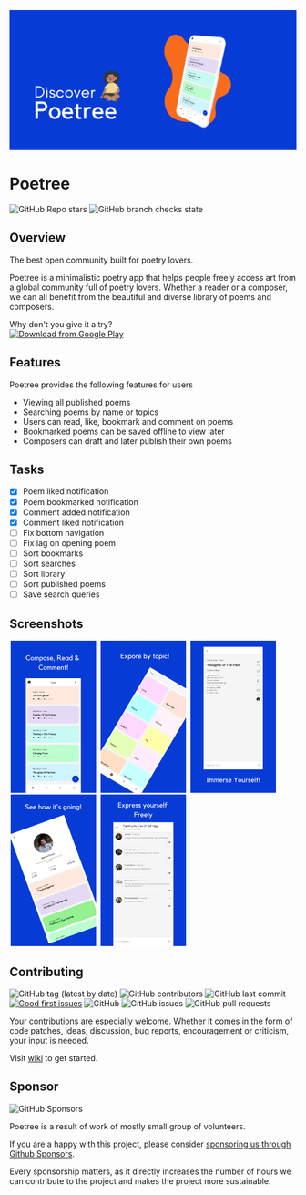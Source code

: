 <p align="center">
<a href="https://day8.github.io/re-frame" target="_blank" width="20" rel="noopener noreferrer"><img src="images/discover.png" alt="Poetree Feature Image"></a></p>

# Poetree

![GitHub Repo stars](https://img.shields.io:/github/stars/MamboBryan/poetree?style=for-the-badge) ![GitHub branch checks state](https://img.shields.io:/github/checks-status/MamboBryan/poetree/develop?style=for-the-badge)


## Overview

The best open community built for poetry lovers.

Poetree is a minimalistic poetry app that helps people freely access art from a global community full of poetry lovers. Whether a reader or a composer, we can all benefit from the beautiful and diverse library of poems and composers.

Why don't you give it a try?
<br>
[<img src="https://play.google.com/intl/en_us/badges/images/generic/en_badge_web_generic.png" alt="Download from Google Play" height="75">](https://play.google.com/store/apps/details?id=com.mambo.poetree)

## Features

Poetree provides the following features for users

- Viewing all published poems
- Searching poems by name or topics
- Users can read, like, bookmark and comment on poems
- Bookmarked poems can be saved offline to view later
- Composers can draft and later publish their own poems  

## Tasks

- [X] Poem liked notification
- [X] Poem bookmarked notification
- [X] Comment added notification
- [X] Comment liked notification
- [ ] Fix bottom navigation
- [ ] Fix lag on opening poem
- [ ] Sort bookmarks
- [ ] Sort searches
- [ ] Sort library
- [ ] Sort published poems
- [ ] Save search queries

## Screenshots

<p>
<img src="images/1.png" width="150" hspace="2" alt="Landing Page" />
<img src="images/2.png" width="150" hspace="2" alt="Users Decisions" />
<img src="images/3.png" width="150" hspace="2" alt="Personal Decisions" />
<img src="images/4.png" width="150" hspace="2" alt="Personal Decisions" />
<img src="images/5.png" width="150" hspace="2" alt="Personal Decisions" />
</p>

## Contributing

![GitHub tag (latest by date)](https://img.shields.io:/github/v/tag/MamboBryan/poetree?style=for-the-badge)
![GitHub contributors](https://img.shields.io:/github/contributors/MamboBryan/poetree?style=for-the-badge) ![GitHub last commit](https://img.shields.io:/github/last-commit/MamboBryan/poetree?style=for-the-badge) [![Good first issues](https://img.shields.io/github/issues/MamboBryan/poetree/good%20first%20issue?style=for-the-badge)](https://github.com/MamboBryan/poetree/issues?q=is%3Aissue+is%3Aopen+label%3A%22good+first+issue%22) ![GitHub](https://img.shields.io:/github/license/MamboBryan/poetree?style=for-the-badge) ![GitHub issues](https://img.shields.io:/github/issues-raw/MamboBryan/poetree?style=for-the-badge) ![GitHub pull requests](https://img.shields.io:/github/issues-pr/MamboBryan/poetree?style=for-the-badge) 

Your contributions are especially welcome.
Whether it comes in the form of code patches, ideas, discussion, bug reports, encouragement or criticism, your input is needed.

Visit [wiki](https://github.com/GothenburgBitFactory/taskwarrior) to get started.

## Sponsor

![GitHub Sponsors](https://img.shields.io:/github/sponsors/MamboBryan?style=for-the-badge)

Poetree is a result of work of mostly small group of volunteers.

If you are a happy with this project, please consider [sponsoring us through Github Sponsors](https://github.com/sponsors/MamboBryan/).

Every sponsorship matters, as it directly increases the number of hours we can contribute to the project and makes the project more sustainable.
